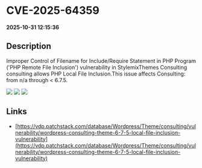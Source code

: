 # CVE-2025-64359

**2025-10-31 12:15:36**

## Description
Improper Control of Filename for Include/Require Statement in PHP Program ('PHP Remote File Inclusion') vulnerability in StylemixThemes Consulting consulting allows PHP Local File Inclusion.This issue affects Consulting: from n/a through < 6.7.5.

![](https://img.shields.io/static/v1?label=Score&message=7.5&color=red)
![](https://img.shields.io/static/v1?label=Severity&message=HIGH&color=red)
![](https://img.shields.io/static/v1?label=CWE&message=RFI&color=green)

## Links
- [https://vdp.patchstack.com/database/Wordpress/Theme/consulting/vulnerability/wordpress-consulting-theme-6-7-5-local-file-inclusion-vulnerability](https://vdp.patchstack.com/database/Wordpress/Theme/consulting/vulnerability/wordpress-consulting-theme-6-7-5-local-file-inclusion-vulnerability)
